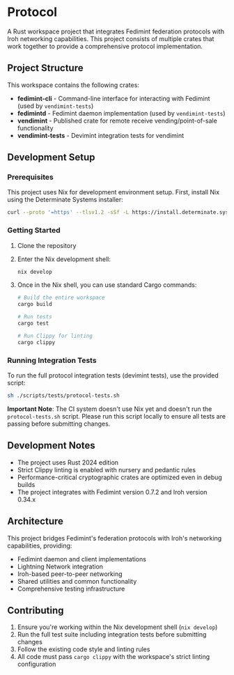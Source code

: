 # Protocol

A Rust workspace project that integrates Fedimint federation protocols with Iroh networking capabilities. This project consists of multiple crates that work together to provide a comprehensive protocol implementation.

## Project Structure

This workspace contains the following crates:

- **fedimint-cli** - Command-line interface for interacting with Fedimint (used by `vendimint-tests`)
- **fedimintd** - Fedimint daemon implementation (used by `vendimint-tests`)
- **vendimint** - Published crate for remote receive vending/point-of-sale functionality
- **vendimint-tests** - Devimint integration tests for vendimint

## Development Setup

### Prerequisites

This project uses Nix for development environment setup. First, install Nix using the Determinate Systems installer:

```bash
curl --proto '=https' --tlsv1.2 -sSf -L https://install.determinate.systems/nix | sh -s -- install
```

### Getting Started

1. Clone the repository
2. Enter the Nix development shell:

   ```bash
   nix develop
   ```

3. Once in the Nix shell, you can use standard Cargo commands:

   ```bash
   # Build the entire workspace
   cargo build

   # Run tests
   cargo test

   # Run Clippy for linting
   cargo clippy
   ```

### Running Integration Tests

To run the full protocol integration tests (devimint tests), use the provided script:

```bash
sh ./scripts/tests/protocol-tests.sh
```

**Important Note**: The CI system doesn't use Nix yet and doesn't run the `protocol-tests.sh` script. Please run this script locally to ensure all tests are passing before submitting changes.

## Development Notes

- The project uses Rust 2024 edition
- Strict Clippy linting is enabled with nursery and pedantic rules
- Performance-critical cryptographic crates are optimized even in debug builds
- The project integrates with Fedimint version 0.7.2 and Iroh version 0.34.x

## Architecture

This project bridges Fedimint's federation protocols with Iroh's networking capabilities, providing:

- Fedimint daemon and client implementations
- Lightning Network integration
- Iroh-based peer-to-peer networking
- Shared utilities and common functionality
- Comprehensive testing infrastructure

## Contributing

1. Ensure you're working within the Nix development shell (`nix develop`)
2. Run the full test suite including integration tests before submitting changes
3. Follow the existing code style and linting rules
4. All code must pass `cargo clippy` with the workspace's strict linting configuration
